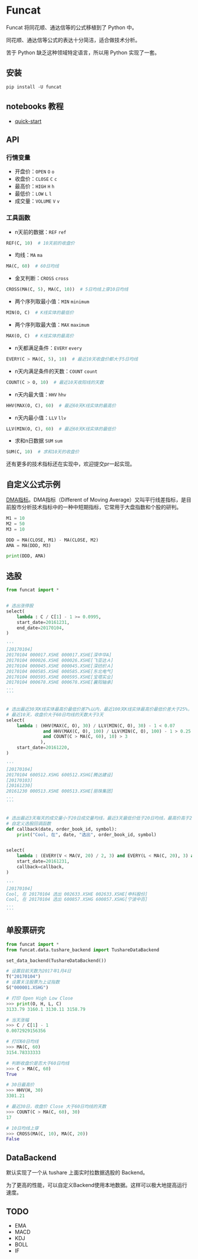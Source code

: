 # Funcat
Funcat 将同花顺、通达信等的公式移植到了 Python 中。

同花顺、通达信等公式的表达十分简洁，适合做技术分析。

苦于 Python 缺乏这种领域特定语言，所以用 Python 实现了一套。

## 安装
```
pip install -U funcat
```

## notebooks 教程
- [quick-start](https://github.com/cedricporter/funcat/blob/master/notebooks/funcat-tutorial.ipynb)

## API
### 行情变量

- 开盘价：`OPEN` `O` `o`
- 收盘价：`CLOSE` `C` `c`
- 最高价：`HIGH` `H` `h`
- 最低价：`LOW` `L` `l`
- 成交量：`VOLUME` `V` `v`

### 工具函数

- n天前的数据：`REF` `ref`
``` python
REF(C, 10)  # 10天前的收盘价
```

- 均线：`MA` `ma`
``` python
MA(C, 60)  # 60日均线
```

- 金叉判断：`CROSS` `cross`
``` python
CROSS(MA(C, 5), MA(C, 10))  # 5日均线上穿10日均线
```

- 两个序列取最小值：`MIN` `minimum`
``` python
MIN(O, C)  # K线实体的最低价
```

- 两个序列取最大值：`MAX` `maximum`
``` python
MAX(O, C)  # K线实体的最高价
```

- n天都满足条件：`EVERY` `every`
``` python
EVERY(C > MA(C, 5), 10)  # 最近10天收盘价都大于5日均线
```

- n天内满足条件的天数：`COUNT` `count`
``` python
COUNT(C > O, 10)  # 最近10天收阳线的天数
```

- n天内最大值：`HHV` `hhv`
``` python
HHV(MAX(O, C), 60)  # 最近60天K线实体的最高价
```

- n天内最小值：`LLV` `llv`
``` python
LLV(MIN(O, C), 60)  # 最近60天K线实体的最低价
```

- 求和n日数据 `SUM` `sum`
``` python
SUM(C, 10)  # 求和10天的收盘价
```

还有更多的技术指标还在实现中，欢迎提交pr一起实现。

## 自定义公式示例
[DMA指标](http://wiki.mbalib.com/wiki/DMA)。DMA指标（Different of Moving Average）又叫平行线差指标，是目前股市分析技术指标中的一种中短期指标，它常用于大盘指数和个股的研判。

``` python
M1 = 10
M2 = 50
M3 = 10

DDD = MA(CLOSE, M1) - MA(CLOSE, M2)
AMA = MA(DDD, M3)

print(DDD, AMA)
```


## 选股

``` python
from funcat import *


# 选出涨停股
select(
    lambda : C / C[1] - 1 >= 0.0995,
    start_date=20161231,
	end_date=20170104,
)

'''
[20170104]
20170104 000017.XSHE 000017.XSHE[深中华A]
20170104 000026.XSHE 000026.XSHE[飞亚达Ａ]
20170104 000045.XSHE 000045.XSHE[深纺织Ａ]
20170104 000585.XSHE 000585.XSHE[东北电气]
20170104 000595.XSHE 000595.XSHE[宝塔实业]
20170104 000678.XSHE 000678.XSHE[襄阳轴承]
...
'''


# 选出最近30天K线实体最高价最低价差7%以内，最近100天K线实体最高价最低价差大于25%，
# 最近10天，收盘价大于60日均线的天数大于3天
select(
    lambda : (HHV(MAX(C, O), 30) / LLV(MIN(C, O), 30) - 1 < 0.07
              and HHV(MAX(C, O), 100) / LLV(MIN(C, O), 100) - 1 > 0.25
              and COUNT(C > MA(C, 60), 10) > 3
             ),
    start_date=20161220,
)

'''
[20170104]
20170104 600512.XSHG 600512.XSHG[腾达建设]
[20170103]
[20161230]
20161230 000513.XSHE 000513.XSHE[丽珠集团]
...
'''


# 选出最近3天每天的成交量小于20日成交量均线，最近3天最低价低于20日均线，最高价高于20日均线
# 自定义选股回调函数
def callback(date, order_book_id, symbol):
    print("Cool, 在", date, "选出", order_book_id, symbol)


select(
    lambda : (EVERY(V < MA(V, 20) / 2, 3) and EVERY(L < MA(C, 20), 3) and EVERY(H > MA(C, 20), 3)),
    start_date=20161231,
    callback=callback,
)

'''
[20170104]
Cool, 在 20170104 选出 002633.XSHE 002633.XSHE[申科股份]
Cool, 在 20170104 选出 600857.XSHG 600857.XSHG[宁波中百]
...
'''
```

## 单股票研究
``` python
from funcat import *
from funcat.data.tushare_backend import TushareDataBackend

set_data_backend(TushareDataBackend())

# 设置目前天数为2017年1月4日
T("20170104")
# 设置关注股票为上证指数
S("000001.XSHG")

# 打印 Open High Low Close
>>> print(O, H, L, C)
3133.79 3160.1 3130.11 3158.79

# 当天涨幅
>>> C / C[1] - 1
0.0072929156356

# 打印60日均线
>>> MA(C, 60)
3154.78333333

# 判断收盘价是否大于60日均线
>>> C > MA(C, 60)
True

# 30日最高价
>>> HHV(H, 30)
3301.21

# 最近30日，收盘价 Close 大于60日均线的天数
>>> COUNT(C > MA(C, 60), 30)
17

# 10日均线上穿
>>> CROSS(MA(C, 10), MA(C, 20))
False
```

## DataBackend
默认实现了一个从 tushare 上面实时拉数据选股的 Backend。

为了更高的性能，可以自定义Backend使用本地数据。这样可以极大地提高运行速度。

## TODO
- EMA
- MACD
- KDJ
- BOLL
- IF
